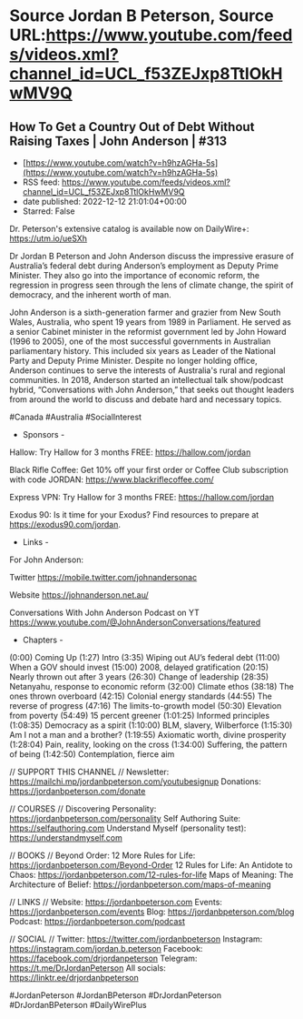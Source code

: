 # Source Jordan B Peterson, Source URL:https://www.youtube.com/feeds/videos.xml?channel_id=UCL_f53ZEJxp8TtlOkHwMV9Q

## How To Get a Country Out of Debt Without Raising Taxes | John Anderson | #313
 - [https://www.youtube.com/watch?v=h9hzAGHa-5s](https://www.youtube.com/watch?v=h9hzAGHa-5s)
 - RSS feed: https://www.youtube.com/feeds/videos.xml?channel_id=UCL_f53ZEJxp8TtlOkHwMV9Q
 - date published: 2022-12-12 21:01:04+00:00
 - Starred: False

Dr. Peterson's extensive catalog is available now on DailyWire+: https://utm.io/ueSXh

Dr Jordan B Peterson and John Anderson discuss the impressive erasure of Australia’s federal debt during Anderson’s employment as Deputy Prime Minister. They also go into the importance of economic reform, the regression in progress seen through the lens of climate change, the spirit of democracy, and the inherent worth of man.

John Anderson is a sixth-generation farmer and grazier from New South Wales, Australia, who spent 19 years from 1989 in Parliament. He served as a senior Cabinet minister in the reformist government led by John Howard (1996 to 2005), one of the most successful governments in Australian parliamentary history.  This included six years as Leader of the National Party and Deputy Prime Minister. Despite no longer holding office, Anderson continues to serve the interests of Australia's rural and regional communities. In 2018, Anderson started an intellectual talk show/podcast hybrid, “Conversations with John Anderson,” that seeks out thought leaders from around the world to discuss and debate hard and necessary topics.
 
#Canada #Australia #SocialInterest


- Sponsors -

Hallow: Try Hallow for 3 months FREE: https://hallow.com/jordan

Black Rifle Coffee: Get 10% off your first order or Coffee Club subscription with code JORDAN: https://www.blackriflecoffee.com/

Express VPN:  Try Hallow for 3 months FREE: https://hallow.com/jordan

Exodus 90: Is it time for your Exodus? Find resources to prepare at https://exodus90.com/jordan.



- Links -


For John Anderson:

Twitter https://mobile.twitter.com/johnandersonac 

Website https://johnanderson.net.au/ 

Conversations With John Anderson Podcast on YT https://www.youtube.com/@JohnAndersonConversations/featured 


- Chapters -

(0:00) Coming Up
(1:27) Intro
(3:35) Wiping out AU’s federal debt
(11:00) When a GOV should invest
(15:00) 2008, delayed gratification
(20:15) Nearly thrown out after 3 years
(26:30) Change of leadership
(28:35) Netanyahu, response to economic reform
(32:00) Climate ethos
(38:18) The ones thrown overboard
(42:15) Colonial energy standards
(44:55) The reverse of progress
(47:16) The limits-to-growth model
(50:30) Elevation from poverty
(54:49) 15 percent greener
(1:01:25) Informed principles
(1:08:35) Democracy as a spirit
(1:10:00) BLM, slavery, Wilberforce
(1:15:30) Am I not a man and a brother?
(1:19:55) Axiomatic worth, divine prosperity
(1:28:04) Pain, reality, looking on the cross
(1:34:00) Suffering, the pattern of being
(1:42:50) Contemplation, fierce aim

// SUPPORT THIS CHANNEL //
Newsletter: https://mailchi.mp/jordanbpeterson.com/youtubesignup
Donations: https://jordanbpeterson.com/donate

// COURSES //
Discovering Personality: https://jordanbpeterson.com/personality
Self Authoring Suite: https://selfauthoring.com
Understand Myself (personality test): https://understandmyself.com

// BOOKS //
Beyond Order: 12 More Rules for Life: https://jordanbpeterson.com/Beyond-Order
12 Rules for Life: An Antidote to Chaos: https://jordanbpeterson.com/12-rules-for-life
Maps of Meaning: The Architecture of Belief: https://jordanbpeterson.com/maps-of-meaning

// LINKS //
Website: https://jordanbpeterson.com
Events: https://jordanbpeterson.com/events
Blog: https://jordanbpeterson.com/blog
Podcast: https://jordanbpeterson.com/podcast

// SOCIAL //
Twitter: https://twitter.com/jordanbpeterson
Instagram: https://instagram.com/jordan.b.peterson
Facebook: https://facebook.com/drjordanpeterson
Telegram: https://t.me/DrJordanPeterson
All socials: https://linktr.ee/drjordanbpeterson

#JordanPeterson #JordanBPeterson #DrJordanPeterson #DrJordanBPeterson #DailyWirePlus
